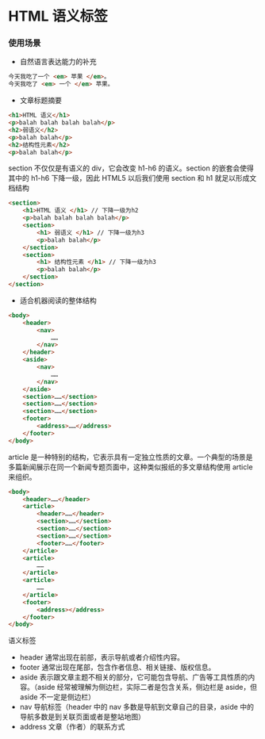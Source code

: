 # HTML 语义标签

### 使用场景

- 自然语言表达能力的补充

```HTML
今天我吃了一个 <em> 苹果 </em>。
今天我吃了 <em> 一个 </em> 苹果。
```

- 文章标题摘要

```HTML
<h1>HTML 语义</h1>
<p>balah balah balah balah</p>
<h2>弱语义</h2>
<p>balah balah</p>
<h2>结构性元素</h2>
<p>balah balah</p>
```

section 不仅仅是有语义的 div，它会改变 h1-h6 的语义。section 的嵌套会使得其中的 h1-h6 下降一级，因此 HTML5 以后我们使用 section 和 h1 就足以形成文档结构

```HTML
<section>
    <h1>HTML 语义 </h1> // 下降一级为h2
    <p>balah balah balah balah</p>
    <section>
        <h1> 弱语义 </h1> // 下降一级为h3
        <p>balah balah</p>
    </section>
    <section>
        <h1> 结构性元素 </h1> // 下降一级为h3
        <p>balah balah</p>
    </section>
</section>
```

- 适合机器阅读的整体结构

```HTML
<body>
    <header>
        <nav>
            ……
        </nav>
    </header>
    <aside>
        <nav>
            ……
        </nav>
    </aside>
    <section>……</section>
    <section>……</section>
    <section>……</section>
    <footer>
        <address>……</address>
    </footer>
</body>
```

article 是一种特别的结构，它表示具有一定独立性质的文章。一个典型的场景是多篇新闻展示在同一个新闻专题页面中，这种类似报纸的多文章结构使用 article 来组织。

```HTML
<body>
    <header>……</header>
    <article>
        <header>……</header>
        <section>……</section>
        <section>……</section>
        <section>……</section>
        <footer>……</footer>
    </article>
    <article>
        ……
    </article>
    <article>
        ……
    </article>
    <footer>
        <address></address>
    </footer>
</body>
```

语义标签

- header 通常出现在前部，表示导航或者介绍性内容。
- footer 通常出现在尾部，包含作者信息、相关链接、版权信息。
- aside 表示跟文章主题不相关的部分，它可能包含导航、广告等工具性质的内容。（aside 经常被理解为侧边栏，实际二者是包含关系，侧边栏是 aside，但 aside 不一定是侧边栏）
- nav 导航标签（header 中的 nav 多数是导航到文章自己的目录，aside 中的导航多数是到关联页面或者是整站地图）
- address 文章（作者）的联系方式
